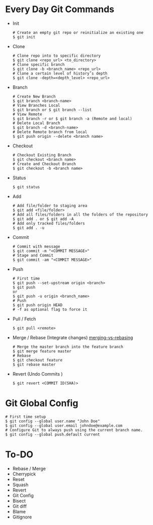
# Every Day Git Commands 
* Init 
  ```
  # Create an empty git repo or reinitialize an existing one
  $ git init 
  ```
* Clone 
  ```
  # Clone repo into to specific directory
  $ git clone <repo_url> <to_directory>
  # Clone specific branch
  $ git clone -b <branch_name> <repo_url>
  # Clone a certain level of history’s depth
  $ git clone -depth=<depth_level> <repo_url>
  ```
* Branch 
  ```
  # Create New Branch 
  $ git branch <branch-name>
  # View Branches Local 
  $ git branch or $ git branch --list
  # View Remote 
  $ git branch -r or $ git branch -a (Remote and local)
  # Delete Local Branch 
  $ git branch -d <branch-name>
  # Delete Remote branch from local 
  $ git push origin --delete <branch name>
  ```
* Checkout 
  ```
  # Checkout Existing Branch 
  $ git checkout <branch name>
  # Create and Checkout Branch 
  $ git checkout -b <branch name>
  ```

* Status 
  ```
  $ git status
  ```

* Add
  ```
  # Add file/folder to staging area
  $ git add <file/folder>
  # Add all files/folders in all the folders of the repository
  $ git add . or $ git add -A
  # Add only tracked files/folders
  $ git add . -u
  ```
* Commit 
  ```
  # Commit with message 
  $ git commit -m "<COMMIT MESSAGE>"
  # Stage and Commit 
  $ git commit -am "<COMMIT MESSAGE>"
  ```
* Push 
  ```
  # First time 
  $ git push --set-upstream origin <branch>
  $ git push
  or 
  $ git push -u origin <branch_name>
  # Push 
  $ git push origin HEAD 
  # -f as optional flag to force it
  ```
* Pull / Fetch 
  ```
  $ git pull <remote>
  ```
* Merge / Rebase (Integrate changes) [merging-vs-rebasing](https://www.atlassian.com/git/tutorials/merging-vs-rebasing)
  ```
  # Merge the master branch into the feature branch
  $ git merge feature master
  # Rebase 
  $ git checkout feature
  $ git rebase master
  ```
* Revert (Undo Commits )
  ```
  $ git revert <COMMIT ID(SHA)>
  ```
  
# Git Global Config 
```
# First time setup 
$ git config --global user.name "John Doe"
$ git config --global user.email johndoe@example.com
# Configure Git to always push using the current branch name. 
$ git config --global push.default current
```

# To-DO 

* Rebase / Merge 
* Cherrypick 
* Reset 
* Squash 
* Revert 
* Git Config 
* Bisect 
* Git diff 
* Blame 
* Gitignore 
  
